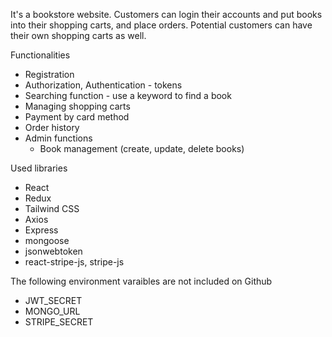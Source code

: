 It's a bookstore website. Customers can login their accounts and put books into their shopping carts, and place orders. Potential customers can have their own shopping carts as well.

Functionalities
* Registration
* Authorization, Authentication - tokens
* Searching function - use a keyword to find a book
* Managing shopping carts
* Payment by card method
* Order history
* Admin functions
  - Book management (create, update, delete books)

Used libraries
* React
* Redux
* Tailwind CSS
* Axios
* Express
* mongoose
* jsonwebtoken
* react-stripe-js, stripe-js

The following environment varaibles are not included on Github
* JWT_SECRET
* MONGO_URL
* STRIPE_SECRET


